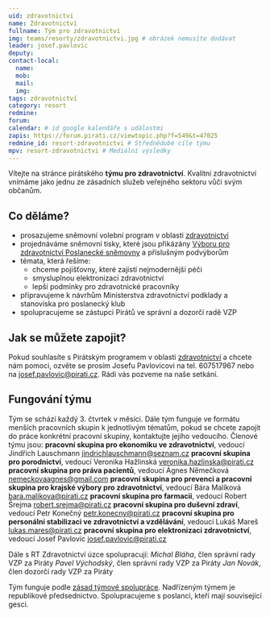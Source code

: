 ```yaml
---
uid: zdravotnictvi
name: Zdravotnictví
fullname: Tým pro zdravotnictví
img: teams/resorty/zdravotnictvi.jpg # obrázek nemusíte dodávat
leader: josef.pavlovic
deputy:
contact-local:
  name: 
  mob:
  mail:
  img: 
tags: zdravotnictví
category: resort
redmine:
forum:
calendar: # id google kalendáře s událostmi
zapis: https://forum.pirati.cz/viewtopic.php?f=549&t=47025
redmine_id: resort-zdravotnictvi # Střednědobé cíle týmu
mpv: resort-zdravotnictvi # Mediální výsledky
---
```


Vítejte na stránce pirátského **týmu pro zdravotnictví**. Kvalitní zdravotnictví vnímáme jako jednu ze zásadních služeb veřejného sektoru vůči svým občanům. 

Co děláme?
----------
* prosazujeme sněmovní volební program v oblasti [zdravotnictví](https://www.piratiastarostove.cz/program/resort/zdravotnictvi/)
* projednáváme sněmovní tisky, které jsou přikázány [Výboru pro zdravotnictví Poslanecké sněmovny](http://www.psp.cz/sqw/hp.sqw?k=3200) a příslušným podvýborům
* témata, která řešíme:
  * chceme pojišťovny, které zajistí nejmodernější péči 
  * smysluplnou elektronizaci zdravotnictví
  * lepší podmínky pro zdravotnické pracovníky
* připravujeme k návrhům Ministerstva zdravotnictví podklady a stanoviska pro poslanecký klub
* spolupracujeme se zástupci Pirátů ve správní a dozorčí radě VZP

Jak se můžete zapojit?
----------------------

Pokud souhlasíte s Pirátským programem v oblasti [zdravotnictví](https://www.piratiastarostove.cz/program/resort/zdravotnictvi/) a chcete nám pomoci, ozvěte se prosím Josefu Pavlovicovi na tel. 607517967 nebo na josef.pavlovic@pirati.cz. 
Rádi vás pozveme na naše setkání.

Fungování týmu
--------------

Tým se schází každý 3. čtvrtek v měsíci. Dále tým funguje ve formátu menších pracovních skupin k jednotlivým tématům, pokud se chcete zapojit do práce konkrétní pracovní skupiny, kontaktujte jejího vedoucího. 
Členové týmu jsou:
**pracovní skupina pro ekonomiku ve zdravotnictví**, vedoucí Jindřich Lauschmann jindrichlauschmann@seznam.cz
**pracovní skupina pro porodnictví**, vedoucí Veronika Hažlinská veronika.hazlinska@pirati.cz
**pracovní skupina pro práva pacientů**, vedoucí Ágnes Němečková nemeckovaagnes@gmail.com
**pracovní skupina pro prevenci a  pracovní skupina pro krajské výbory pro zdravotnictví**, vedoucí Bára Malíková  bara.malikova@pirati.cz
**pracovní skupina pro farmacii**, vedoucí Robert Šrejma robert.srejma@pirati.cz
**pracovní skupina pro duševní zdraví**, vedoucí Petr Konečný petr.konecny@pirati.cz
**pracovní skupina pro personální stabilizaci ve zdravotnictví a vzdělávání**, vedoucí Lukáš Mareš lukas.mares@pirati.cz
**pracovní skupina pro elektronizaci zdravotnictví**, vedoucí Josef Pavlovic josef.pavlovic@pirati.cz

Dále s RT Zdravotnictví úzce spolupracují:
*Michal Bláha*, člen správní rady VZP za Piráty
*Pavel Východský*, člen správní rady VZP za Piráty
*Jan Novák*, člen dozorčí rady VZP za Piráty

Tým funguje podle [zásad týmové spolupráce](https://wiki.pirati.cz/rules/or_zatys). Nadřízeným týmem je republikové předsednictvo. Spolupracujeme s poslanci, kteří mají související gesci.
